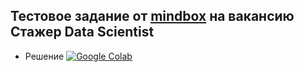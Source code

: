 ## Тестовое задание от [mindbox](https://mindbox.ru/) на вакансию Стажер Data Scientist

* Решение [![Google Colab](https://img.shields.io/badge/Google-Colab-orange)](https://colab.research.google.com/drive/1XyifgZ464XhlsjwQb4YO8GNZXfr_9aNG?usp=sharing)

